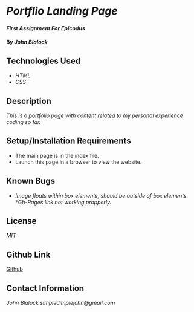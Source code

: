 # _Portflio Landing Page_

#### _First Assignment For Epicodus_

#### By _**John Blalock**_

## Technologies Used

* _HTML_
* _CSS_

## Description

_This is a portfolio page with content related to my personal experience coding so far._

## Setup/Installation Requirements

* The main page is in the index file.
* Launch this page in a browser to view the website.

## Known Bugs

* _Image floats within box elements, should be outside of box elements._
*_Gh-Pages link not working propperly._

## License

_MIT_

## Github Link

[Github](https://github.com/simpledimplejohn/Portfolio_Landing)

## Contact Information

_John Blalock simpledimplejohn@gmail.com_